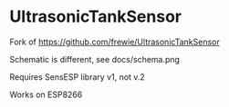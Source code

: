 # UltrasonicTankSensor

Fork of https://github.com/frewie/UltrasonicTankSensor

Schematic is different, see docs/schema.png

Requires SensESP library v1, not v.2

Works on ESP8266
